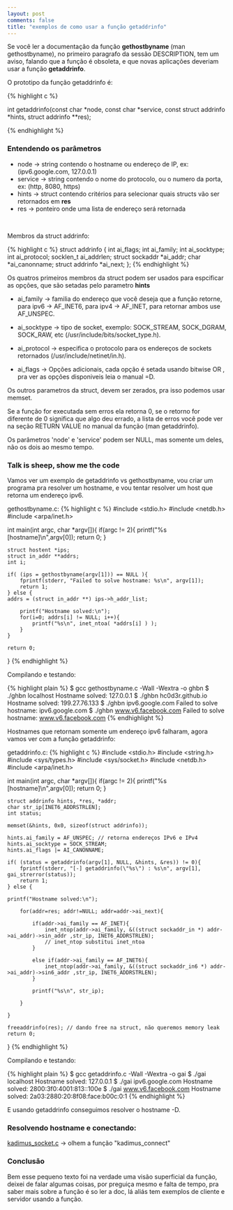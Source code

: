 ```yaml
---
layout: post
comments: false
title: "exemplos de como usar a função getaddrinfo"
---
```


Se você ler a documentação da função **gethostbyname** (man gethostbyname), no primeiro paragrafo da sessão DESCRIPTION, tem um aviso,
falando que a função é obsoleta, e que novas aplicações deveriam usar a função **getaddrinfo**.

O prototipo da função getaddrinfo é:

{% highlight c %}

int getaddrinfo(const char *node, const char *service,
                const struct addrinfo *hints,
                struct addrinfo **res);

{% endhighlight %}

### Entendendo os parâmetros

* node -> string contendo o hostname ou endereço de IP, ex: (ipv6.google.com, 127.0.0.1)
* service -> string contendo o nome do protocolo, ou o numero da porta, ex: (http, 8080, https)
* hints -> struct contendo critérios para selecionar quais structs vão ser retornados em **res**
* res -> ponteiro onde uma lista de endereço será retornada

<br/>

Membros da struct addrinfo:

{% highlight c %}
struct addrinfo {
    int              ai_flags;
    int              ai_family;
    int              ai_socktype;
    int              ai_protocol;
    socklen_t        ai_addrlen;
    struct sockaddr *ai_addr;
    char            *ai_canonname;
    struct addrinfo *ai_next;
};
{% endhighlight %}

Os quatros primeiros membros da struct podem ser usados para espcificar as opções, que são
setadas pelo parametro **hints**

* ai_family -> familia do endereço que você deseja que a função retorne, para ipv6 -> AF_INET6, para ipv4 -> AF_INET, para retornar ambos use AF_UNSPEC.

* ai_socktype -> tipo de socket, exemplo: SOCK_STREAM, SOCK_DGRAM, SOCK_RAW, etc (/usr/include/bits/socket_type.h).

* ai_protocol -> especifica o protocolo para os endereços de sockets retornados (/usr/include/netinet/in.h).  

* ai_flags -> Opções adicionais, cada opção é setada usando bitwise OR , pra ver as opções disponiveis leia o manual =D.

Os outros parametros da struct, devem ser zerados, pra isso podemos usar memset.

Se a função for executada sem erros ela retorna 0, se o retorno for diferente de 0 significa que algo deu errado,
a lista de erros você pode ver na seção RETURN VALUE no manual da função (man getaddrinfo).

Os parâmetros 'node' e 'service' podem ser NULL, mas somente um deles, não os dois ao mesmo tempo.


### Talk is sheep, show me the code

Vamos ver um exemplo de getaddrinfo vs gethostbyname, vou criar um programa
pra resolver um hostname, e vou tentar resolver um host que retorna um endereço ipv6.

gethostbyname.c:
{% highlight c %}
#include <stdio.h>
#include <netdb.h>
#include <arpa/inet.h>


int main(int argc, char *argv[]){
    if(argc != 2){
        printf("%s [hostname]\n",argv[0]);
        return 0;
    }

    struct hostent *ips;
    struct in_addr **addrs;
    int i;

    if( (ips = gethostbyname(argv[1])) == NULL ){
        fprintf(stderr, "Failed to solve hostname: %s\n", argv[1]);
        return 1;
    } else {
	addrs = (struct in_addr **) ips->h_addr_list;

        printf("Hostname solved:\n");
        for(i=0; addrs[i] != NULL; i++){
            printf("%s\n", inet_ntoa( *addrs[i] ) );
        }
    }

    return 0;
}
{% endhighlight %}

Compilando e testando:

{% highlight plain  %}
$ gcc gethostbyname.c -Wall -Wextra -o ghbn
$ ./ghbn localhost
Hostname solved:
127.0.0.1
$ ./ghbn hc0d3r.github.io
Hostname solved:
199.27.76.133
$ ./ghbn ipv6.google.com
Failed to solve hostname: ipv6.google.com
$ ./ghbn www.v6.facebook.com
Failed to solve hostname: www.v6.facebook.com
{% endhighlight %}

Hostnames que retornam somente um endereço ipv6 falharam, agora vamos ver com a função getaddrinfo:

getaddrinfo.c:
{% highlight c %}
#include <stdio.h>
#include <string.h>
#include <sys/types.h>
#include <sys/socket.h>
#include <netdb.h>
#include <arpa/inet.h>

int main(int argc, char *argv[]){
    if(argc != 2){
        printf("%s [hostname]\n",argv[0]);
        return 0;
    }

    struct addrinfo hints, *res, *addr;
    char str_ip[INET6_ADDRSTRLEN];
    int status;

    memset(&hints, 0x0, sizeof(struct addrinfo));

    hints.ai_family = AF_UNSPEC; // retorna endereços IPv6 e IPv4
    hints.ai_socktype = SOCK_STREAM;
    hints.ai_flags |= AI_CANONNAME;

    if( (status = getaddrinfo(argv[1], NULL, &hints, &res)) != 0){
        fprintf(stderr, "[-] getaddrinfo(\"%s\") : %s\n", argv[1], gai_strerror(status));
        return 1;
    } else {

	printf("Hostname solved:\n");

        for(addr=res; addr!=NULL; addr=addr->ai_next){

            if(addr->ai_family == AF_INET){
                inet_ntop(addr->ai_family, &((struct sockaddr_in *) addr->ai_addr)->sin_addr ,str_ip, INET6_ADDRSTRLEN);
                // inet_ntop substitui inet_ntoa
            }

            else if(addr->ai_family == AF_INET6){
                inet_ntop(addr->ai_family, &((struct sockaddr_in6 *) addr->ai_addr)->sin6_addr ,str_ip, INET6_ADDRSTRLEN);
            }

            printf("%s\n", str_ip);

        }

    }

    freeaddrinfo(res); // dando free na struct, não queremos memory leak
    return 0;
}
{% endhighlight %}

Compilando e testando:

{% highlight plain  %}
$ gcc getaddrinfo.c -Wall -Wextra -o gai
$ ./gai localhost
Hostname solved:
127.0.0.1
$ ./gai ipv6.google.com
Hostname solved:
2800:3f0:4001:813::100e
$ ./gai www.v6.facebook.com
Hostname solved:
2a03:2880:20:8f08:face:b00c:0:1
{% endhighlight %}

E usando getaddrinfo conseguimos resolver o hostname -D.

### Resolvendo hostname e conectando:

[kadimus_socket.c](https://github.com/P0cL4bs/Kadimus/blob/master/src/kadimus_socket.c) -> olhem a função "kadimus_connect"

### Conclusão

Bem esse pequeno texto foi na verdade uma visão superficial da função, deixei de falar algumas coisas, por preguiça mesmo e falta de tempo,
pra saber mais sobre a função é so ler a doc, lá aliás tem exemplos de cliente e servidor usando a função.
